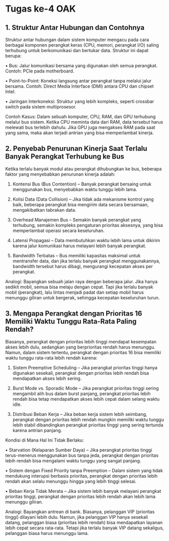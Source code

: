 # Tugas ke-4 OAK

## 1. Struktur Antar Hubungan dan Contohnya

Struktur antar hubungan dalam sistem komputer mengacu pada cara berbagai komponen perangkat keras (CPU, memori, perangkat I/O) saling terhubung untuk berkomunikasi dan bertukar data. Struktur ini dapat berupa:
	
 • Bus: Jalur komunikasi bersama yang digunakan oleh semua perangkat. Contoh: PCIe pada motherboard.
	
 • Point-to-Point: Koneksi langsung antar perangkat tanpa melalui jalur bersama. Contoh: Direct Media Interface (DMI) antara CPU dan chipset Intel.
	
 • Jaringan Interkoneksi: Struktur yang lebih kompleks, seperti crossbar switch pada sistem multiprosesor.

Contoh Kasus:
Dalam sebuah komputer, CPU, RAM, dan GPU terhubung melalui bus sistem. Ketika CPU meminta data dari RAM, data tersebut harus melewati bus terlebih dahulu. Jika GPU juga mengakses RAM pada saat yang sama, maka akan terjadi antrian yang bisa memperlambat kinerja.

## 2. Penyebab Penurunan Kinerja Saat Terlalu Banyak Perangkat Terhubung ke Bus

Ketika terlalu banyak modul atau perangkat dihubungkan ke bus, beberapa faktor yang menyebabkan penurunan kinerja adalah:

  1.	Kontensi Bus (Bus Contention) – Banyak perangkat bersaing untuk menggunakan bus, menyebabkan waktu tunggu lebih lama.
 
  2.	Kolisi Data (Data Collision) – Jika tidak ada mekanisme kontrol yang baik, beberapa perangkat bisa mengirim data secara bersamaan, mengakibatkan tabrakan data.
 
  3.	Overhead Manajemen Bus – Semakin banyak perangkat yang terhubung, semakin kompleks pengaturan prioritas aksesnya, yang bisa memperlambat operasi secara keseluruhan.
 
  4.	Latensi Propagasi – Data membutuhkan waktu lebih lama untuk dikirim karena jalur komunikasi harus melayani lebih banyak perangkat.
 
  5.	Bandwidth Terbatas – Bus memiliki kapasitas maksimal untuk mentransfer data, dan jika terlalu banyak perangkat menggunakannya, bandwidth tersebut harus dibagi, mengurangi kecepatan akses per perangkat.

Analogi:
Bayangkan sebuah jalan raya dengan beberapa jalur. Jika hanya sedikit mobil, semua bisa melaju dengan cepat. Tapi jika terlalu banyak mobil (perangkat), lalu lintas menjadi padat dan setiap mobil harus menunggu giliran untuk bergerak, sehingga kecepatan keseluruhan turun.

## 3. Mengapa Perangkat dengan Prioritas 16 Memiliki Waktu Tunggu Rata-Rata Paling Rendah?

Biasanya, perangkat dengan prioritas lebih tinggi mendapat kesempatan akses lebih dulu, sedangkan yang berprioritas rendah harus menunggu. Namun, dalam sistem tertentu, perangkat dengan prioritas 16 bisa memiliki waktu tunggu rata-rata lebih rendah karena:

  1. Sistem Preemptive Scheduling – Jika perangkat prioritas tinggi hanya digunakan sesekali, perangkat dengan prioritas lebih rendah bisa mendapatkan akses lebih sering.

  2. Burst Mode vs. Sporadic Mode – Jika perangkat prioritas tinggi sering mengambil alih bus dalam burst panjang, perangkat prioritas lebih rendah bisa tetap mendapatkan akses lebih cepat dalam selang waktu idle.

  3. Distribusi Beban Kerja – Jika beban kerja sistem lebih seimbang, perangkat dengan prioritas lebih rendah mungkin memiliki waktu tunggu lebih stabil dibandingkan perangkat prioritas tinggi yang sering tertunda karena antrian panjang.


Kondisi di Mana Hal Ini Tidak Berlaku:

• Starvation (Kelaparan Sumber Daya) – Jika perangkat prioritas tinggi terus-menerus menggunakan bus tanpa jeda, perangkat dengan prioritas lebih rendah bisa mengalami waktu tunggu yang sangat panjang.

• Sistem dengan Fixed Priority tanpa Preemption – Dalam sistem yang tidak mendukung interupsi berbasis prioritas, perangkat dengan prioritas lebih rendah akan selalu menunggu hingga yang lebih tinggi selesai.

• Beban Kerja Tidak Merata – Jika sistem lebih banyak melayani perangkat prioritas tinggi, perangkat dengan prioritas lebih rendah akan lebih lama menunggu giliran.

Analogi:
Bayangkan antrean di bank. Biasanya, pelanggan VIP (prioritas tinggi) dilayani lebih dulu. Namun, jika pelanggan VIP hanya sesekali datang, pelanggan biasa (prioritas lebih rendah) bisa mendapatkan layanan lebih cepat secara rata-rata. Tetapi jika terlalu banyak VIP datang sekaligus, pelanggan biasa harus menunggu lama.
